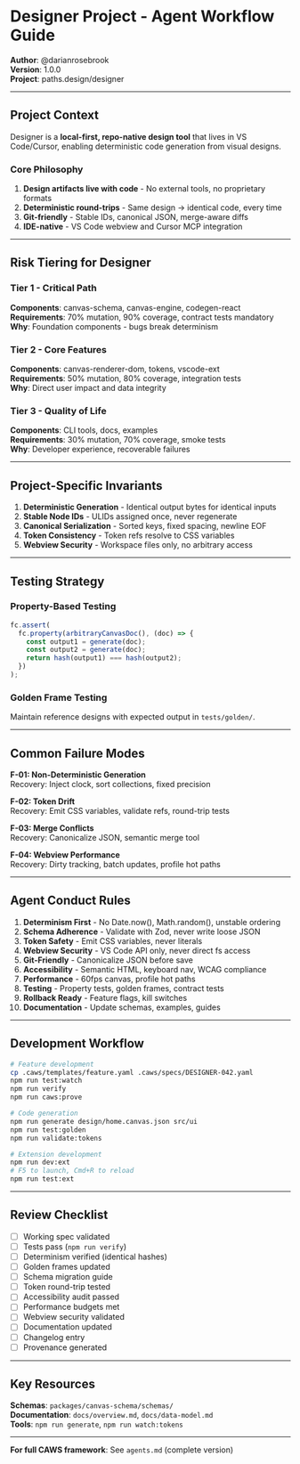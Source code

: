 # Designer Project - Agent Workflow Guide

**Author**: @darianrosebrook  
**Version**: 1.0.0  
**Project**: paths.design/designer

---

## Project Context

Designer is a **local-first, repo-native design tool** that lives in VS Code/Cursor, enabling deterministic code generation from visual designs.

### Core Philosophy

1. **Design artifacts live with code** - No external tools, no proprietary formats
2. **Deterministic round-trips** - Same design → identical code, every time
3. **Git-friendly** - Stable IDs, canonical JSON, merge-aware diffs
4. **IDE-native** - VS Code webview and Cursor MCP integration

---

## Risk Tiering for Designer

### Tier 1 - Critical Path

**Components**: canvas-schema, canvas-engine, codegen-react  
**Requirements**: 70% mutation, 90% coverage, contract tests mandatory  
**Why**: Foundation components - bugs break determinism

### Tier 2 - Core Features

**Components**: canvas-renderer-dom, tokens, vscode-ext  
**Requirements**: 50% mutation, 80% coverage, integration tests  
**Why**: Direct user impact and data integrity

### Tier 3 - Quality of Life

**Components**: CLI tools, docs, examples  
**Requirements**: 30% mutation, 70% coverage, smoke tests  
**Why**: Developer experience, recoverable failures

---

## Project-Specific Invariants

1. **Deterministic Generation** - Identical output bytes for identical inputs
2. **Stable Node IDs** - ULIDs assigned once, never regenerate
3. **Canonical Serialization** - Sorted keys, fixed spacing, newline EOF
4. **Token Consistency** - Token refs resolve to CSS variables
5. **Webview Security** - Workspace files only, no arbitrary access

---

## Testing Strategy

### Property-Based Testing

```typescript
fc.assert(
  fc.property(arbitraryCanvasDoc(), (doc) => {
    const output1 = generate(doc);
    const output2 = generate(doc);
    return hash(output1) === hash(output2);
  })
);
```

### Golden Frame Testing

Maintain reference designs with expected output in `tests/golden/`.

---

## Common Failure Modes

**F-01: Non-Deterministic Generation**  
Recovery: Inject clock, sort collections, fixed precision

**F-02: Token Drift**  
Recovery: Emit CSS variables, validate refs, round-trip tests

**F-03: Merge Conflicts**  
Recovery: Canonicalize JSON, semantic merge tool

**F-04: Webview Performance**  
Recovery: Dirty tracking, batch updates, profile hot paths

---

## Agent Conduct Rules

1. **Determinism First** - No Date.now(), Math.random(), unstable ordering
2. **Schema Adherence** - Validate with Zod, never write loose JSON
3. **Token Safety** - Emit CSS variables, never literals
4. **Webview Security** - VS Code API only, never direct fs access
5. **Git-Friendly** - Canonicalize JSON before save
6. **Accessibility** - Semantic HTML, keyboard nav, WCAG compliance
7. **Performance** - 60fps canvas, profile hot paths
8. **Testing** - Property tests, golden frames, contract tests
9. **Rollback Ready** - Feature flags, kill switches
10. **Documentation** - Update schemas, examples, guides

---

## Development Workflow

```bash
# Feature development
cp .caws/templates/feature.yaml .caws/specs/DESIGNER-042.yaml
npm run test:watch
npm run verify
npm run caws:prove

# Code generation
npm run generate design/home.canvas.json src/ui
npm run test:golden
npm run validate:tokens

# Extension development
npm run dev:ext
# F5 to launch, Cmd+R to reload
npm run test:ext
```

---

## Review Checklist

- [ ] Working spec validated
- [ ] Tests pass (`npm run verify`)
- [ ] Determinism verified (identical hashes)
- [ ] Golden frames updated
- [ ] Schema migration guide
- [ ] Token round-trip tested
- [ ] Accessibility audit passed
- [ ] Performance budgets met
- [ ] Webview security validated
- [ ] Documentation updated
- [ ] Changelog entry
- [ ] Provenance generated

---

## Key Resources

**Schemas**: `packages/canvas-schema/schemas/`  
**Documentation**: `docs/overview.md`, `docs/data-model.md`  
**Tools**: `npm run generate`, `npm run watch:tokens`

---

**For full CAWS framework**: See `agents.md` (complete version)
